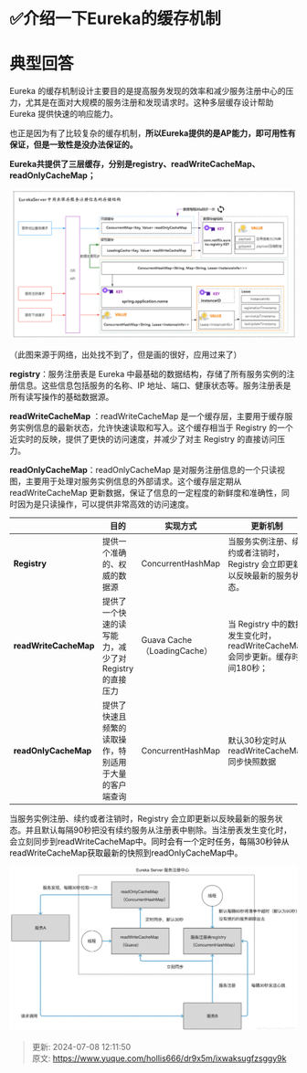 # ✅介绍一下Eureka的缓存机制

# 典型回答


Eureka 的缓存机制设计主要目的是提高服务发现的效率和减少服务注册中心的压力，尤其是在面对大规模的服务注册和发现请求时。这种多层缓存设计帮助 Eureka 提供快速的响应能力。



也正是因为有了比较复杂的缓存机制，**所以Eureka提供的是AP能力，即可用性有保证，但是一致性是没办法保证的。**



**Eureka共提供了三层缓存，分别是registry、readWriteCacheMap、readOnlyCacheMap；**



![1713586770381-f32f9eae-28a5-4924-8f3b-6d96e2450f66.png](./img/fKlpXWqHXauO8K-W/1713586770381-f32f9eae-28a5-4924-8f3b-6d96e2450f66-663794.png)

（此图来源于网络，出处找不到了，但是画的很好，应用过来了）



**registry**：服务注册表是 Eureka 中最基础的数据结构，存储了所有服务实例的注册信息。这些信息包括服务的名称、IP 地址、端口、健康状态等。服务注册表是所有读写操作的基础数据源。



**readWriteCacheMap** ：readWriteCacheMap 是一个缓存层，主要用于缓存服务实例信息的最新状态，允许快速读取和写入。这个缓存相当于 Registry 的一个近实时的反映，提供了更快的访问速度，并减少了对主 Registry 的直接访问压力。



**readOnlyCacheMap**：readOnlyCacheMap 是对服务注册信息的一个只读视图，主要用于处理对服务实例信息的外部请求。这个缓存层定期从 readWriteCacheMap 更新数据，保证了信息的一定程度的新鲜度和准确性，同时因为是只读操作，可以提供非常高效的访问速度。



| | **目的** | **实现方式** | **更新机制** |
| --- | --- | --- | --- |
| **<font style="color:rgb(13, 13, 13);">Registry</font>** | 提供一个准确的、权威的数据源 | ConcurrentHashMap | 当服务实例注册、续约或者注销时，Registry 会立即更新以反映最新的服务状态。 |
| **<font style="color:rgb(13, 13, 13);">readWriteCacheMap</font>** | 提供了一个快速的读写能力，减少了对 Registry 的直接压力 | Guava Cache（LoadingCache） | 当 Registry 中的数据发生变化时，readWriteCacheMap 会同步更新。缓存时间180秒； |
| **<font style="color:rgb(13, 13, 13);">readOnlyCacheMap</font>** | 提供了快速且频繁的读取操作，特别适用于大量的客户端查询 | ConcurrentHashMap | 默认30秒定时从 readWriteCacheMap 同步快照数据 |




当服务实例注册、续约或者注销时，Registry 会立即更新以反映最新的服务状态。并且默认每隔90秒把没有续约服务从注册表中剔除。当注册表发生变化时，会立刻同步到<font style="color:rgb(13, 13, 13);">readWriteCacheMap中。同时会有一个定时任务，每隔30秒钟从readWriteCacheMap获取最新的快照到readOnlyCacheMap中。	</font>



![1713586884346-de62698a-70f9-48ff-bf60-df96bc6d30fc.png](./img/fKlpXWqHXauO8K-W/1713586884346-de62698a-70f9-48ff-bf60-df96bc6d30fc-957504.png)



> 更新: 2024-07-08 12:11:50  
> 原文: <https://www.yuque.com/hollis666/dr9x5m/ixwaksugfzsggy9k>